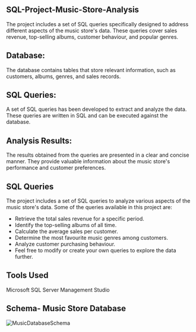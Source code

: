 ## SQL-Project-Music-Store-Analysis
The project includes a set of SQL queries specifically designed to address different aspects of the music store's data. These queries cover sales revenue, top-selling albums, customer behaviour, and popular genres.

## Database: 
The database contains tables that store relevant information, such as customers, albums, genres, and sales records.

## SQL Queries: 
A set of SQL queries has been developed to extract and analyze the data. These queries are written in SQL and can be executed against the database.

## Analysis Results: 
The results obtained from the queries are presented in a clear and concise manner. They provide valuable information about the music store's performance and customer preferences.

## SQL Queries
The project includes a set of SQL queries to analyze various aspects of the music store's data. Some of the queries available in this project are:

* Retrieve the total sales revenue for a specific period.
* Identify the top-selling albums of all time.
* Calculate the average sales per customer.
* Determine the most favourite music genres among customers.
* Analyze customer purchasing behaviour.
* Feel free to modify or create your own queries to explore the data further.

## Tools Used
Microsoft SQL Server Management Studio

## Schema- Music Store Database
![MusicDatabaseSchema](https://github.com/Rupalihirdekar/SQL-Project-Music-Store-Analysis/assets/121499040/a77a1286-5534-48c9-a3c2-a420b48ab2ad)
